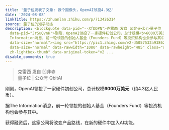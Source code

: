 ```yaml
---
title: '量子位发表了文章: 做个摄像头，OpenAI领投4.3亿'
date: '2024-08-08'
linkTitle: https://zhuanlan.zhihu.com/p/713426314
source: 量子位的知乎动态
description: <blockquote data-pid="--XfDDPN">克雷西 发自 凹非寺<br>量子位 | 公众号 QbitAI</blockquote><p
  data-pid="JrSuQvnH">刚刚，OpenAI领投了一家硬件初创公司，总计规模<b>6000万美元</b>（约4.3亿人民币）。</p><p data-pid="MyhzMw9q">据The
  Information消息，前一轮领投的创始人基金（Founders Fund）等投资机构也会参与其中。</p><p data-pid="wTAMNS_L">获得融资后，这家公司将改变产品路线，在新的硬件中加入AI功能。</p><figure
  data-size="normal"><img src="https://pic1.zhimg.com/v2-d5057532a93862991a492d8b86cb8dc4.jpg"
  data-size="normal" data-rawwidth="1080" data-rawheight="485" class="origin_image
  zh-lightbox-thumb" data-original-token="v2 ...
disable_comments: true
---
```

<blockquote data-pid="--XfDDPN">克雷西 发自 凹非寺<br>量子位 | 公众号 QbitAI</blockquote><p data-pid="JrSuQvnH">刚刚，OpenAI领投了一家硬件初创公司，总计规模<b>6000万美元</b>（约4.3亿人民币）。</p><p data-pid="MyhzMw9q">据The Information消息，前一轮领投的创始人基金（Founders Fund）等投资机构也会参与其中。</p><p data-pid="wTAMNS_L">获得融资后，这家公司将改变产品路线，在新的硬件中加入AI功能。</p><figure data-size="normal"><img src="https://pic1.zhimg.com/v2-d5057532a93862991a492d8b86cb8dc4.jpg" data-size="normal" data-rawwidth="1080" data-rawheight="485" class="origin_image zh-lightbox-thumb" data-original-token="v2 ...
